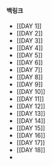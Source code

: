 
#### 백링크

- [[DAY 1]]
- [[DAY 2]]
- [[DAY 3]]
- [[DAY 4]]
- [[DAY 5]]
- [[DAY 6]]
- [[DAY 7]]
- [[DAY 8]]
- [[DAY 9]]
- [[DAY 10]]
- [[DAY 11]]
- [[DAY 12]]
- [[DAY 13]]
- [[DAY 14]]
- [[DAY 15]]
- [[DAY 16]]
- [[DAY 17]]
- [[DAY 18]]
- 